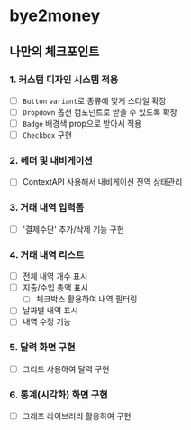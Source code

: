 # bye2money

## 나만의 체크포인트

### 1. 커스텀 디자인 시스템 적용

- [ ] `Button` `variant`로 종류에 맞게 스타일 확장
- [ ] `Dropdown` 옵션 컴포넌트로 받을 수 있도록 확장
- [ ] `Badge` 배경색 prop으로 받아서 적용
- [ ] `Checkbox` 구현

### 2. 헤더 및 내비게이션

- [ ] ContextAPI 사용해서 내비게이션 전역 상태관리

### 3. 거래 내역 입력폼

- [ ] '결제수단' 추가/삭제 기능 구현

### 4. 거래 내역 리스트

- [ ] 전체 내역 개수 표시
- [ ] 지출/수입 총액 표시
  - [ ] 체크박스 활용하여 내역 필터링
- [ ] 날짜별 내역 표시
- [ ] 내역 수정 기능

### 5. 달력 화면 구현

- [ ] 그리드 사용하여 달력 구현

### 6. 통계(시각화) 화면 구현

- [ ] 그래프 라이브러리 활용하여 구현
